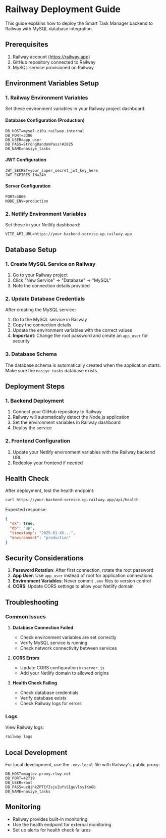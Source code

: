 # Railway Deployment Guide

This guide explains how to deploy the Smart Task Manager backend to Railway with MySQL database integration.

## Prerequisites

1. Railway account (https://railway.app)
2. GitHub repository connected to Railway
3. MySQL service provisioned on Railway

## Environment Variables Setup

### 1. Railway Environment Variables

Set these environment variables in your Railway project dashboard:

#### Database Configuration (Production)
```
DB_HOST=mysql-z10u.railway.internal
DB_PORT=3306
DB_USER=app_user
DB_PASS=StrongRandomPass!#2025
DB_NAME=nasiye_tasks
```

#### JWT Configuration
```
JWT_SECRET=your_super_secret_jwt_key_here
JWT_EXPIRES_IN=24h
```

#### Server Configuration
```
PORT=3000
NODE_ENV=production
```

### 2. Netlify Environment Variables

Set these in your Netlify dashboard:

```
VITE_API_URL=https://your-backend-service.up.railway.app
```

## Database Setup

### 1. Create MySQL Service on Railway

1. Go to your Railway project
2. Click "New Service" → "Database" → "MySQL"
3. Note the connection details provided

### 2. Update Database Credentials

After creating the MySQL service:

1. Go to the MySQL service in Railway
2. Copy the connection details
3. Update the environment variables with the correct values
4. **Important**: Change the root password and create an `app_user` for security

### 3. Database Schema

The database schema is automatically created when the application starts. Make sure the `nasiye_tasks` database exists.

## Deployment Steps

### 1. Backend Deployment

1. Connect your GitHub repository to Railway
2. Railway will automatically detect the Node.js application
3. Set the environment variables in Railway dashboard
4. Deploy the service

### 2. Frontend Configuration

1. Update your Netlify environment variables with the Railway backend URL
2. Redeploy your frontend if needed

## Health Check

After deployment, test the health endpoint:

```bash
curl https://your-backend-service.up.railway.app/api/health
```

Expected response:
```json
{
  "ok": true,
  "db": "up",
  "timestamp": "2025-01-XX...",
  "environment": "production"
}
```

## Security Considerations

1. **Password Rotation**: After first connection, rotate the root password
2. **App User**: Use `app_user` instead of root for application connections
3. **Environment Variables**: Never commit `.env` files to version control
4. **CORS**: Update CORS settings to allow your Netlify domain

## Troubleshooting

### Common Issues

1. **Database Connection Failed**
   - Check environment variables are set correctly
   - Verify MySQL service is running
   - Check network connectivity between services

2. **CORS Errors**
   - Update CORS configuration in `server.js`
   - Add your Netlify domain to allowed origins

3. **Health Check Failing**
   - Check database credentials
   - Verify database exists
   - Check Railway logs for errors

### Logs

View Railway logs:
```bash
railway logs
```

## Local Development

For local development, use the `.env.local` file with Railway's public proxy:

```
DB_HOST=maglev.proxy.rlwy.net
DB_PORT=42719
DB_USER=root
DB_PASS=uzQihkZPTIfZsjuZuYsSIguVlsyIKoGb
DB_NAME=nasiye_tasks
```

## Monitoring

- Railway provides built-in monitoring
- Use the health endpoint for external monitoring
- Set up alerts for health check failures
